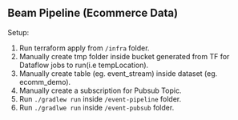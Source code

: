 ## Beam Pipeline (Ecommerce Data)
Setup:
1. Run terraform apply from `/infra` folder.
2. Manually create tmp folder inside bucket generated from TF for Dataflow jobs to run(i.e tempLocation).
3. Manually create table (eg. event_stream) inside dataset (eg. ecomm_demo).
4. Manually create a subscription for Pubsub Topic.
5. Run `./gradlew run` inside `/event-pipeline` folder.
6. Run `./gradlwe run` inside `/event-pubsub` folder.

